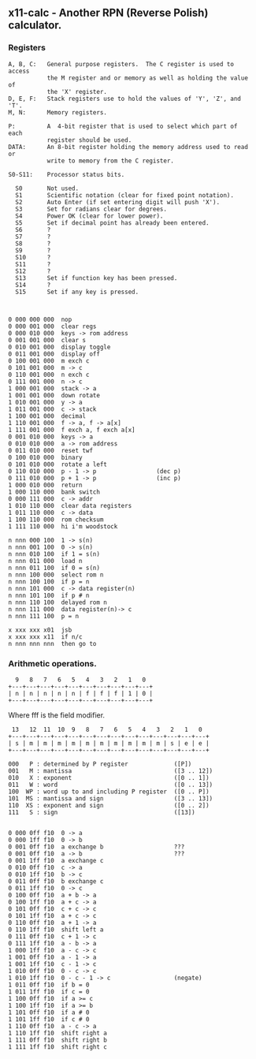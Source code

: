 ## x11-calc - Another RPN (Reverse Polish) calculator.

### Registers

    A, B, C:   General purpose registers.  The C register is used to access
               the M register and or memory as well as holding the value of
               the 'X' register. 
    D, E, F:   Stack registers use to hold the values of 'Y', 'Z', and 'T'.
    M, N:      Memory registers.

    P:         A  4-bit register that is used to select which part of  each
               register should be used.
    DATA:      An 8-bit register holding the memory address used to read or
               write to memory from the C register.

    S0-S11:    Processor status bits.

      S0       Not used.
      S1       Scientific notation (clear for fixed point notation).
      S2       Auto Enter (if set entering digit will push 'X').
      S3       Set for radians clear for degrees.
      S4       Power OK (clear for lower power).
      S5       Set if decimal point has already been entered.
      S6       ?
      S7       ?
      S8       ?
      S9       ?
      S10      ?
      S11      ?
      S12      ?
      S13      Set if function key has been pressed.
      S14      ?
      S15      Set if any key is pressed.



    0 000 000 000  nop
    0 000 001 000  clear regs
    0 000 010 000  keys -> rom address
    0 001 001 000  clear s
    0 010 001 000  display toggle
    0 011 001 000  display off
    0 100 001 000  m exch c
    0 101 001 000  m -> c
    0 110 001 000  n exch c
    0 111 001 000  n -> c
    1 000 001 000  stack -> a
    1 001 001 000  down rotate
    1 010 001 000  y -> a
    1 011 001 000  c -> stack
    1 100 001 000  decimal
    1 110 001 000  f -> a, f -> a[x]
    1 111 001 000  f exch a, f exch a[x]
    0 001 010 000  keys -> a
    0 010 010 000  a -> rom address
    0 011 010 000  reset twf
    0 100 010 000  binary
    0 101 010 000  rotate a left
    0 110 010 000  p - 1 -> p                 (dec p)
    0 111 010 000  p + 1 -> p                 (inc p)
    1 000 010 000  return
    1 000 110 000  bank switch
    0 000 111 000  c -> addr
    1 010 110 000  clear data registers
    1 011 110 000  c -> data
    1 100 110 000  rom checksum
    1 111 110 000  hi i'm woodstock

    n nnn 000 100  1 -> s(n)
    n nnn 001 100  0 -> s(n)
    n nnn 010 100  if 1 = s(n)
    n nnn 011 000  load n
    n nnn 011 100  if 0 = s(n)
    n nnn 100 000  select rom n
    n nnn 100 100  if p = n
    n nnn 101 000  c -> data register(n)
    n nnn 101 100  if p # n
    n nnn 110 100  delayed rom n
    n nnn 111 000  data register(n)-> c
    n nnn 111 100  p = n

    x xxx xxx x01  jsb
    x xxx xxx x11  if n/c 
    n nnn nnn nnn  then go to


### Arithmetic operations.

      9   8   7   6   5   4   3   2   1   0
    +---+---+---+---+---+---+---+---+---+---+
    | n | n | n | n | n | f | f | f | 1 | 0 |
    +---+---+---+---+---+---+---+---+---+---+
    
   Where fff is the field modifier.

     13   12  11  10  9   8   7   6   5   4   3   2   1   0
    +---+---+---+---+---+---+---+---+---+---+---+---+---+---+
    | s | m | m | m | m | m | m | m | m | m | m | s | e | e |
    +---+---+---+---+---+---+---+---+---+---+---+---+---+---+

    000   P : determined by P register             ([P])
    001   M : mantissa                             ([3 .. 12])
    010   X : exponent                             ([0 .. 1])
    011   W : word                                 ([0 .. 13])
    100  WP : word up to and including P register  ([0 .. P])
    101  MS : mantissa and sign                    ([3 .. 13])
    110  XS : exponent and sign                    ([0 .. 2])
    111   S : sign                                 ([13])


    0 000 0ff f10  0 -> a
    0 000 1ff f10  0 -> b
    0 001 0ff f10  a exchange b                    ???
    0 001 0ff f10  a -> b                          ???
    0 001 1ff f10  a exchange c
    0 010 0ff f10  c -> a
    0 010 1ff f10  b -> c
    0 011 0ff f10  b exchange c
    0 011 1ff f10  0 -> c
    0 100 0ff f10  a + b -> a
    0 100 1ff f10  a + c -> a
    0 101 0ff f10  c + c -> c
    0 101 1ff f10  a + c -> c
    0 110 0ff f10  a + 1 -> a
    0 110 1ff f10  shift left a
    0 111 0ff f10  c + 1 -> c
    0 111 1ff f10  a - b -> a
    1 000 1ff f10  a - c -> c
    1 001 0ff f10  a - 1 -> a
    1 001 1ff f10  c - 1 -> c
    1 010 0ff f10  0 - c -> c
    1 010 1ff f10  0 - c - 1 -> c                  (negate)
    1 011 0ff f10  if b = 0
    1 011 1ff f10  if c = 0
    1 100 0ff f10  if a >= c
    1 100 1ff f10  if a >= b
    1 101 0ff f10  if a # 0
    1 101 1ff f10  if c # 0
    1 110 0ff f10  a - c -> a
    1 110 1ff f10  shift right a
    1 111 0ff f10  shift right b
    1 111 1ff f10  shift right c
